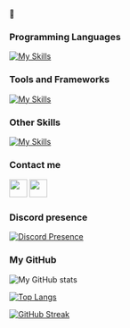 👻

### Programming Languages

[![My Skills](https://skillicons.dev/icons?i=js,ts,python,java,cpp,c,cs)](https://skillicons.dev)

### Tools and Frameworks

[![My Skills](https://skillicons.dev/icons?i=vscode,visualstudio)](https://skillicons.dev)

### Other Skills

[![My Skills](https://skillicons.dev/icons?i=ae,ai,ps,pr)](https://skillicons.dev)

### Contact me

 <a href="https://discord.com/users/ndzinvlr#0" target="_blank" rel="noreferrer"><img src="https://raw.githubusercontent.com/danielcranney/readme-generator/main/public/icons/socials/discord.svg" width="32" height="32"/></a> <a href="https://www.github.com/ndzin" target="_blank" rel="noreferrer"><img src="https://raw.githubusercontent.com/danielcranney/readme-generator/main/public/icons/socials/github.svg" width="32" height="32" /></a>

 ### Discord presence

[![Discord Presence](https://lanyard.cnrad.dev/api/819036262945783808)](https://discord.com/users/819036262945783808)

### My GitHub

![My GitHub stats](https://github-readme-stats.vercel.app/api?username=ndzin&count_private=true&theme=dracula&hide_border=true)

[![Top Langs](https://github-readme-stats.vercel.app/api/top-langs/?username=ndzin&layout=compact&theme=dracula&hide_border=true)](https://github.com/anuraghazra/github-readme-stats)

[![GitHub Streak](https://streak-stats.demolab.com?user=ndzin&theme=dracula&hide_border=true)](https://git.io/streak-stats)
